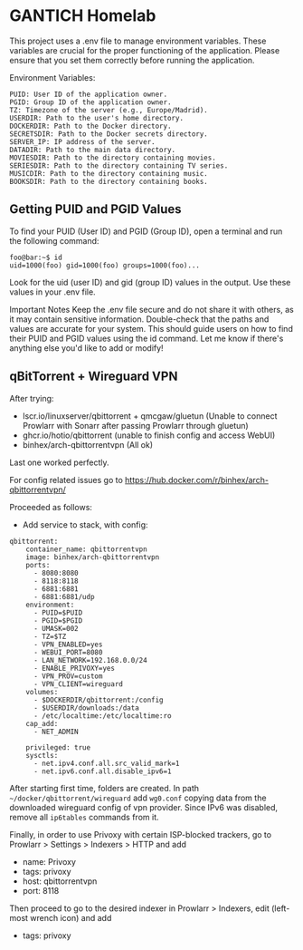 # GANTICH Homelab

This project uses a .env file to manage environment variables. These variables are crucial for the proper functioning of the application. Please ensure that you set them correctly before running the application.

Environment Variables:

```env
PUID: User ID of the application owner.
PGID: Group ID of the application owner.
TZ: Timezone of the server (e.g., Europe/Madrid).
USERDIR: Path to the user's home directory.
DOCKERDIR: Path to the Docker directory.
SECRETSDIR: Path to the Docker secrets directory.
SERVER_IP: IP address of the server.
DATADIR: Path to the main data directory.
MOVIESDIR: Path to the directory containing movies.
SERIESDIR: Path to the directory containing TV series.
MUSICDIR: Path to the directory containing music.
BOOKSDIR: Path to the directory containing books.
```

## Getting PUID and PGID Values
To find your PUID (User ID) and PGID (Group ID), open a terminal and run the following command:

```console
foo@bar:~$ id
uid=1000(foo) gid=1000(foo) groups=1000(foo)...
```

Look for the uid (user ID) and gid (group ID) values in the output. Use these values in your .env file.

Important Notes
Keep the .env file secure and do not share it with others, as it may contain sensitive information.
Double-check that the paths and values are accurate for your system.
This should guide users on how to find their PUID and PGID values using the id command. Let me know if there's anything else you'd like to add or modify!

## qBitTorrent + Wireguard VPN

After trying:
- lscr.io/linuxserver/qbittorrent + qmcgaw/gluetun (Unable to connect Prowlarr with Sonarr after passing Prowlarr through gluetun)
- ghcr.io/hotio/qbittorrent (unable to finish config and access WebUI)
- binhex/arch-qbittorrentvpn (All ok)

Last one worked perfectly.

For config related issues go to https://hub.docker.com/r/binhex/arch-qbittorrentvpn/

Proceeded as follows:
- Add service to stack, with config:
```docker-compose
qbittorrent:
    container_name: qbittorrentvpn
    image: binhex/arch-qbittorrentvpn
    ports:
      - 8080:8080
      - 8118:8118
      - 6881:6881
      - 6881:6881/udp
    environment:
      - PUID=$PUID
      - PGID=$PGID
      - UMASK=002
      - TZ=$TZ
      - VPN_ENABLED=yes
      - WEBUI_PORT=8080
      - LAN_NETWORK=192.168.0.0/24
      - ENABLE_PRIVOXY=yes
      - VPN_PROV=custom
      - VPN_CLIENT=wireguard
    volumes:
      - $DOCKERDIR/qbittorrent:/config
      - $USERDIR/downloads:/data
      - /etc/localtime:/etc/localtime:ro
    cap_add:
      - NET_ADMIN

    privileged: true
    sysctls:
      - net.ipv4.conf.all.src_valid_mark=1
      - net.ipv6.conf.all.disable_ipv6=1
```
After starting first time, folders are created. In path `~/docker/qbittorrent/wireguard` add `wg0.conf` copying data from the downloaded wireguard config of vpn provider. Since IPv6 was disabled, remove all `ip6tables` commands from it.

Finally, in order to use Privoxy with certain ISP-blocked trackers, go to Prowlarr > Settings > Indexers > HTTP and add

- name: Privoxy
- tags: privoxy
- host: qbittorrentvpn
- port: 8118

Then proceed to go to the desired indexer in Prowlarr > Indexers, edit (left-most wrench icon) and add

- tags: privoxy
